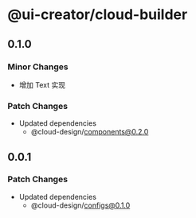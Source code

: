 # @ui-creator/cloud-builder

## 0.1.0

### Minor Changes

- 增加 Text 实现

### Patch Changes

- Updated dependencies
  - @cloud-design/components@0.2.0

## 0.0.1

### Patch Changes

- Updated dependencies
  - @cloud-design/configs@0.1.0
